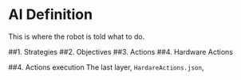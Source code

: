 # AI Definition

This is where the robot is told what to do.

##1. Strategies
##2. Objectives
##3. Actions
##4. Hardware Actions

##4. Actions execution
The last layer, `HardareActions.json`, 